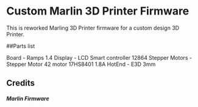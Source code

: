 # Custom Marlin 3D Printer Firmware

This is reworked Marling 3D Printer firmware for a custom design 3D Printer.





##Parts list

Board - Ramps 1.4
Display - LCD Smart controller 12864
Stepper Motors - Stepper Motor 42 motor 17HS8401 1.8A
HotEnd - E3D 3mm


## Credits

##### Marlin Firmware
